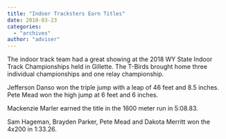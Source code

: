 ```yaml
---
title: "Indoor Tracksters Earn Titles"
date: 2018-03-23
categories: 
  - "archives"
author: "adviser"
---
```


The indoor track team had a great showing at the 2018 WY State Indoor Track Championships held in Gillette. The T-Birds brought home three individual championships and one relay championship.

Jefferson Danso won the triple jump with a leap of 46 feet and 8.5 inches. Pete Mead won the high jump at 6 feet and 6 inches.

Mackenzie Marler earned the title in the 1600 meter run in 5:08.83.

Sam Hageman, Brayden Parker, Pete Mead and Dakota Merritt won the 4x200 in 1:33.26.
